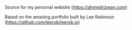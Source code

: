 Source for my personal website (https://ahmedrizwan.com)

Based on the amazing portfolio built by Lee Robinson (https://github.com/leerob/leerob.io)
